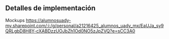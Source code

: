 ## Detalles de implementación

Mockups
<https://alumnosuady-my.sharepoint.com/:i:/g/personal/a21216425_alumnos_uady_mx/EaUJa_sy9QRLgbD8H8Y-cXABDzzUOJbZh1Od0NO5zJpZVQ?e=sCC3A0>
